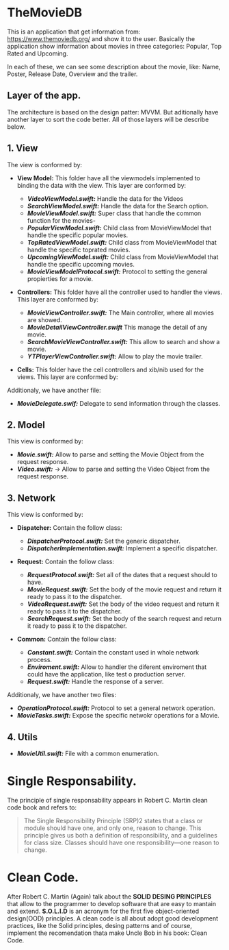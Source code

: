 # TheMovieDB
This is an application that get information from: https://www.themoviedb.org/ and show it to the user. Basically the application 
show information about movies in three categories: Popular, Top Rated and Upcoming. 

In each of these, we can see some description about the movie, like: Name, Poster, Release Date, Overview and the trailer. 

## **Layer of the app.**
The architecture is based on the design patter: MVVM. But aditionally have another layer to sort the code better. All of those 
layers will be describe below. 

## 1. View 
The view is conformed by: 
- **View Model:** This folder have all the viewmodels implemented to binding the data with the view. This layer are conformed by:
  * **_VideoViewModel.swift:_** Handle the data for the Videos 
  * **_SearchViewModel.swift:_** Handle the data for the Search option.
  * **_MovieViewModel.swift:_** Super class that handle the common function for the movies-
  * **_PopularViewModel.swift:_** Child class from MovieViewModel that handle the specific popular movies.
  * **_TopRatedViewModel.swift:_** Child class from MovieViewModel that handle the specific toprated movies.
  * **_UpcomingViewModel.swift:_** Child class from MovieViewModel that handle the specific upcoming movies.
  * **_MovieViewModelProtocol.swift:_** Protocol to setting the general propierties for a movie. 
  
- **Controllers:** This folder have all the controller used to handler the views. This layer are conformed by: 
  * **_MovieViewController.swift:_** The Main controller, where all movies are showed. 
  * **_MovieDetailViewController.swift_** This manage the detail of any movie. 
  * **_SearchMovieViewController.swift:_** This allow to search and show a movie. 
  * **_YTPlayerViewController.swift:_** Allow to play the movie trailer. 
  
- **Cells:** This folder have the cell controllers and xib/nib used for the views. This layer are conformed by: 

Additionaly, we have another file: 
  * **_MovieDelegate.swif:_** Delegate to send information through the classes.

## 2. Model
This view is conformed by: 
  * **_Movie.swift:_** Allow to parse and setting the Movie Object from the request response. 
  * **_Video.swift:_** -> Allow to parse and setting the Video Object from the request response. 

## 3. Network 
This view is conformed by: 
- **Dispatcher:** Contain the follow class: 
  * **_DispatcherProtocol.swift:_** Set the generic dispatcher. 
  * **_DispatcherImplementation.swift:_** Implement a specific dispatcher. 
  
- **Request:** Contain the follow class: 
  * **_RequestProtocol.swift:_** Set all of the dates that a request should to have. 
  * **_MovieRequest.swift:_** Set the body of the movie request and return it ready to pass it to the dispatcher. 
  * **_VideoRequest.swift:_** Set the body of the video request and return it ready to pass it to the dispatcher.
  * **_SearchRequest.swift:_** Set the body of the search request and return it ready to pass it to the dispatcher. 
  
- **Common:** Contain the follow class: 
  * **_Constant.swift:_** Contain the constant used in whole network process. 
  * **_Enviroment.swift:_** Allow to handler the diferent enviroment that could have the application, like test o production server.
  * **_Request.swift:_** Handle the response of a server. 

Additionaly, we have another two files: 
  * **_OperationProtocol.swift:_** Protocol to set a general network operation. 
  * **_MovieTasks.swift:_** Expose the specific netwokr operations for a Movie. 
  
## 4. Utils
  * **_MovieUtil.swift:_** File with a common enumeration.
  
  
  # Single Responsability. 
  The principle of single responsability appears in Robert C. Martin clean code book and refers to:
  > The Single Responsibility Principle (SRP)2 states that a class or module should have one, and only one, reason to change. 
  This principle gives us both a definition of responsibility, and a guidelines for class size. Classes should have one responsibility—one reason to change.
  
  # Clean Code. 
  After Robert C. Martin (Again) talk about the **SOLID DESING PRINCIPLES** that allow to the programmer to develop software that 
  are easy to mantain and extend. **S.O.L.I.D** is an acronym for the first five object-oriented design(OOD) principles. A clean code
  is all about adopt good development practices, like the Solid principles, desing patterns and of course, implement the recomendation 
  thata make Uncle Bob in his book: Clean Code. 
